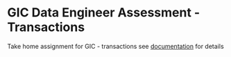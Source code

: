 # GIC Data Engineer Assessment - Transactions
Take home assignment for GIC - transactions
see [documentation](https://taylorhickem.github.io/gic-de-transactions/) for details
